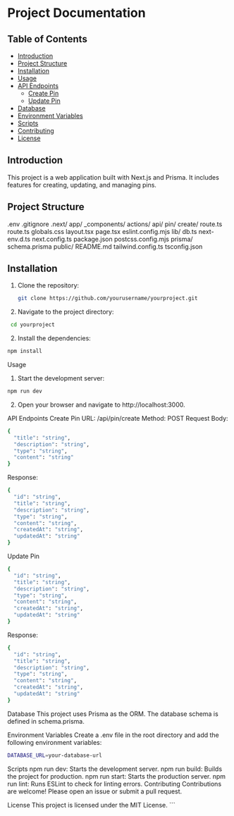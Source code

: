 # Project Documentation

## Table of Contents

- [Introduction](#introduction)
- [Project Structure](#project-structure)
- [Installation](#installation)
- [Usage](#usage)
- [API Endpoints](#api-endpoints)
  - [Create Pin](#create-pin)
  - [Update Pin](#update-pin)
- [Database](#database)
- [Environment Variables](#environment-variables)
- [Scripts](#scripts)
- [Contributing](#contributing)
- [License](#license)

## Introduction

This project is a web application built with Next.js and Prisma. It includes features for creating, updating, and managing pins.

## Project Structure

.env .gitignore .next/ app/ \_components/ actions/ api/ pin/ create/ route.ts route.ts globals.css layout.tsx page.tsx eslint.config.mjs lib/ db.ts next-env.d.ts next.config.ts package.json postcss.config.mjs prisma/ schema.prisma public/ README.md tailwind.config.ts tsconfig.json

## Installation

1. Clone the repository:
   ```sh
   git clone https://github.com/yourusername/yourproject.git
   ```
2. Navigate to the project directory:

```sh
 cd yourproject
```

2. Install the dependencies:

```sh
npm install
```
Usage
1. Start the development server:
```sh
npm run dev
```
2. Open your browser and navigate to http://localhost:3000.

API Endpoints
Create Pin
URL: /api/pin/create
Method: POST
Request Body:

```sh
{
  "title": "string",
  "description": "string",
  "type": "string",
  "content": "string"
}
```
Response: 

```sh
{
  "id": "string",
  "title": "string",
  "description": "string",
  "type": "string",
  "content": "string",
  "createdAt": "string",
  "updatedAt": "string"
}
```

Update Pin

```sh
{
  "id": "string",
  "title": "string",
  "description": "string",
  "type": "string",
  "content": "string",
  "createdAt": "string",
  "updatedAt": "string"
}
```

Response:

```sh
{
  "id": "string",
  "title": "string",
  "description": "string",
  "type": "string",
  "content": "string",
  "createdAt": "string",
  "updatedAt": "string"
}
```

Database
This project uses Prisma as the ORM. The database schema is defined in schema.prisma.

Environment Variables
Create a .env file in the root directory and add the following environment variables:
```sh
DATABASE_URL=your-database-url
```
Scripts
npm run dev: Starts the development server.
npm run build: Builds the project for production.
npm run start: Starts the production server.
npm run lint: Runs ESLint to check for linting errors.
Contributing
Contributions are welcome! Please open an issue or submit a pull request.

License
This project is licensed under the MIT License. ```
